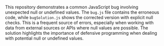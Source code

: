 This repository demonstrates a common JavaScript bug involving unexpected null or undefined values. The `bug.js` file contains the erroneous code, while `bugSolution.js` shows the corrected version with explicit null checks. This is a frequent source of errors, especially when working with data from external sources or APIs where null values are possible. The solution highlights the importance of defensive programming when dealing with potential null or undefined values.